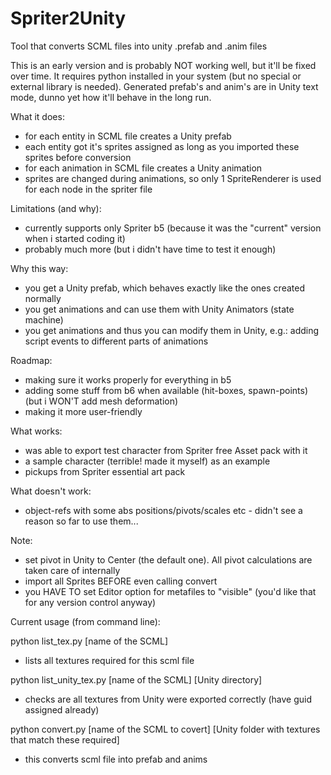 Spriter2Unity
=============

Tool that converts SCML files into unity .prefab and .anim files

This is an early version and is probably NOT working well, but it'll be fixed over time. It requires python installed in your system (but no special or external library is needed). Generated prefab's and anim's are in Unity text mode, dunno yet how it'll behave in the long run.

What it does:
- for each entity in SCML file creates a Unity prefab
- each entity got it's sprites assigned as long as you imported these sprites before conversion
- for each animation in SCML file creates a Unity animation
- sprites are changed during animations, so only 1 SpriteRenderer is used for each node in the spriter file

Limitations (and why):
- currently supports only Spriter b5 (because it was the "current" version when i started coding it)
- probably much more (but i didn't have time to test it enough)

Why this way:
- you get a Unity prefab, which behaves exactly like the ones created normally
- you get animations and can use them with Unity Animators (state machine)
- you get animations and thus you can modify them in Unity, e.g.: adding script events to different parts of animations

Roadmap:
- making sure it works properly for everything in b5
- adding some stuff from b6 when available (hit-boxes, spawn-points) (but i WON'T add mesh deformation)
- making it more user-friendly

What works:
- was able to export test character from Spriter free Asset pack with it
- a sample character (terrible! made it myself) as an example
- pickups from Spriter essential art pack

What doesn't work:
- object-refs with some abs positions/pivots/scales etc - didn't see a reason so far to use them...

Note:
- set pivot in Unity to Center (the default one). All pivot calculations are taken care of internally
- import all Sprites BEFORE even calling convert
- you HAVE TO set Editor option for metafiles to "visible" (you'd like that for any version control anyway)

Current usage (from command line):

python list_tex.py [name of the SCML]
- lists all textures required for this scml file

python list_unity_tex.py [name of the SCML] [Unity directory]
- checks are all textures from Unity were exported correctly (have guid assigned already)

python convert.py [name of the SCML to covert] [Unity folder with textures that match these required]
- this converts scml file into prefab and anims
